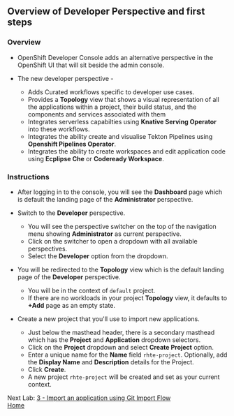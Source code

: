 ## Overview of Developer Perspective and first steps


### Overview
- OpenShift Developer Console adds an alternative perspective in the OpenShift UI that will sit beside the admin console. 

- The new developer perspective - 
  - Adds Curated workflows specific to developer use cases.
  - Provides a **Topology** view that shows a visual representation of all the applications within a project, their build status, and the components and services associated with them
  - Integrates serverless capabilties using **Knative Serving Operator** into these workflows. 
  - Integrates the ability create and visualise Tekton Pipelines using **Openshift Pipelines Operator**.
  - Integrates the ability to create workspaces and edit application code using **Ecplipse Che** or **Codeready Workspace**.


### Instructions

- After logging in to the console, you will see the **Dashboard** page which is default the landing page of the **Administrator** perspective. 

- Switch to the **Developer** perspective.
  - You will see the perspective switcher on the top of the navigation menu showing **Administrator** as current perspective.
  - Click on the switcher to open a dropdown with all available perspectives.
  - Select the **Developer** option from the dropdown.

- You will be redirected to the **Topology** view which is the default landing page of the **Developer** perspective.
  - You will be in the context of `default` project.
  - If there are no workloads in your project **Topology** view, it defaults to **+Add** page as an empty state.

- Create a new project that you'll use to import new applications.
  - Just below the masthead header, there is a secondary masthead which has the **Project** and **Application** dropdown selectors.
  - Click on the **Project** dropdown and select **Create Project** option.
  - Enter a unique name for the **Name** field `rhte-project`. Optionally, add the **Display Name** and **Description** details for the Project.
  - Click **Create**.
  - A new project `rhte-project` will be created and set as your current context.



Next Lab: [3 - Import an application using Git Import Flow](./git-import.md)<br>
[Home](./README.md)
